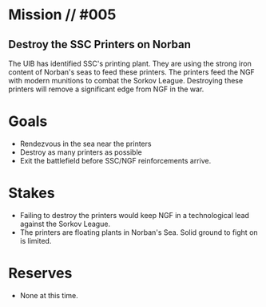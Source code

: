 # Mission // #005
## Destroy the SSC Printers on Norban

The UIB has identified SSC's printing plant. They are using the strong iron content of Norban's seas to feed these printers. The printers feed the NGF with modern munitions to combat the Sorkov League. Destroying these printers will remove a significant edge from NGF in the war.

# Goals
- Rendezvous in the sea near the printers
- Destroy as many printers as possible
- Exit the battlefield before SSC/NGF reinforcements arrive.

# Stakes
- Failing to destroy the printers would keep NGF in a technological lead against the Sorkov League.
- The printers are floating plants in Norban's Sea. Solid ground to fight on is limited.

# Reserves
- None at this time.